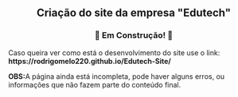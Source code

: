 <h2 align="center"> Criação do site da empresa "Edutech" </h2>
 
<h3 align="center"> 🚧 Em Construção! 🚧 </h3>

<p>Caso queira ver como está o desenvolvimento do site use o link: <strong> https://rodrigomelo220.github.io/Edutech-Site/  </strong></p>
<p><strong>OBS:</strong>A página ainda está incompleta, pode haver alguns erros, ou informações que não fazem parte do conteúdo final.</p>
